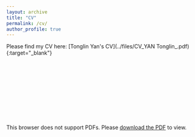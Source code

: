 ```yaml
---
layout: archive
title: "CV"
permalink: /cv/
author_profile: true
---
```


Please find my CV here: [Tonglin Yan's CV](../files/CV_YAN Tonglin_.pdf){:target="_blank"}

<object data="../files/CV_YAN Tonglin_.pdf" type="application/pdf" width="700px" height="700px">
    <embed src="../files/CV_YAN Tonglin_.pdf">
        <p>This browser does not support PDFs. Please <a href="../files/CV_YAN Tonglin_.pdf">download the PDF</a> to view.</p>
    </embed>
</object>
